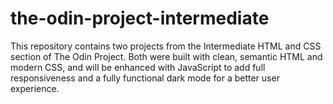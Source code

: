 # the-odin-project-intermediate
This repository contains two projects from the Intermediate HTML and CSS section of The Odin Project. Both were built with clean, semantic HTML and modern CSS, and will be enhanced with JavaScript to add full responsiveness and a fully functional dark mode for a better user experience.
